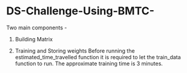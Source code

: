 # DS-Challenge-Using-BMTC-

Two main components -

1) Building Matrix

2) Training and Storing weights 
Before running the estimated_time_travelled function it is required to let the train_data function to run. The approximate training time is 3 minutes.
